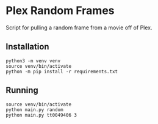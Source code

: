 # Plex Random Frames
Script for pulling a random frame from a movie off of Plex.

## Installation
```
python3 -m venv venv
source venv/bin/activate
python -m pip install -r requirements.txt
```

## Running
```
source venv/bin/activate
python main.py random
python main.py tt0049406 3
```